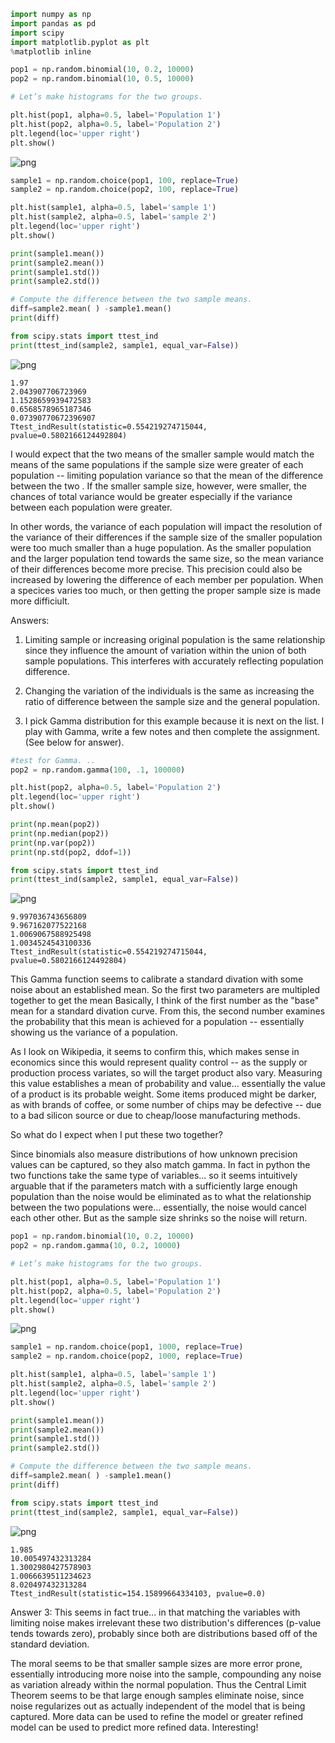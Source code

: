 

```python
import numpy as np
import pandas as pd
import scipy
import matplotlib.pyplot as plt
%matplotlib inline
```


```python
pop1 = np.random.binomial(10, 0.2, 10000)
pop2 = np.random.binomial(10, 0.5, 10000) 

# Let’s make histograms for the two groups. 

plt.hist(pop1, alpha=0.5, label='Population 1') 
plt.hist(pop2, alpha=0.5, label='Population 2') 
plt.legend(loc='upper right') 
plt.show()
```


![png](output_1_0.png)



```python
sample1 = np.random.choice(pop1, 100, replace=True)
sample2 = np.random.choice(pop2, 100, replace=True)

plt.hist(sample1, alpha=0.5, label='sample 1') 
plt.hist(sample2, alpha=0.5, label='sample 2') 
plt.legend(loc='upper right') 
plt.show()

print(sample1.mean())
print(sample2.mean())
print(sample1.std())
print(sample2.std())

# Compute the difference between the two sample means.
diff=sample2.mean( ) -sample1.mean()
print(diff)

from scipy.stats import ttest_ind
print(ttest_ind(sample2, sample1, equal_var=False))
```


![png](output_2_0.png)


    1.97
    2.043907706723969
    1.1528659939472583
    0.6568578965187346
    0.07390770672396907
    Ttest_indResult(statistic=0.554219274715044, pvalue=0.5802166124492804)
    

I would expect that the two means of the smaller sample would match the means of the same populations if the sample size were greater of each population -- limiting population variance so that the mean of the difference between the two .  If the smaller sample size, however, were smaller, the chances of total variance would be greater especially if the variance between each population were greater.

In other words, the variance of each population will impact the resolution of the variance of their differences if the sample size of the smaller population were too much smaller than a huge population.  As the smaller population and the larger population tend towards the same size, so the mean variance of their differences become more precise.  This precision could also be increased by lowering the difference of each member per population.  When a specices varies too much, or then getting the proper sample size is made more difficiult.

Answers:

1. Limiting sample or increasing original population is the same relationship since they influence the amount of variation within the union of both sample populations.  This interferes with accurately reflecting population difference.

2. Changing the variation of the individuals is the same as increasing the ratio of difference between the sample size and the general population.

3. I pick Gamma distribution for this example because it is next on the list.  I play with Gamma, write a few notes and then complete the assignment.  (See below for answer).


```python
#test for Gamma. .. 
pop2 = np.random.gamma(100, .1, 100000) 

plt.hist(pop2, alpha=0.5, label='Population 2') 
plt.legend(loc='upper right') 
plt.show()

print(np.mean(pop2))
print(np.median(pop2))
print(np.var(pop2))
print(np.std(pop2, ddof=1))

from scipy.stats import ttest_ind
print(ttest_ind(sample2, sample1, equal_var=False))
```


![png](output_4_0.png)


    9.997036743656809
    9.967162077522168
    1.0069067588925498
    1.0034524543100336
    Ttest_indResult(statistic=0.554219274715044, pvalue=0.5802166124492804)
    

This Gamma function seems to calibrate a standard divation with some noise about an established mean.  So the first two parameters are multipled together to get the mean  Basically, I think of the first number as the "base" mean for a standard divation curve.  From this, the second number examines the probability that this mean is achieved for a population -- essentially showing us the variance of a population.  

As I look on Wikipedia, it seems to confirm this, which makes sense in economics since this would represent quality control -- as the supply or production process variates, so will the target product also vary.  Measuring this value establishes a mean of probability and value... essentially the value of a product is its probable weight.  Some items produced might be darker, as with brands of coffee, or some number of chips may be defective -- due to a bad silicon source or due to cheap/loose manufacturing methods.

So what do I expect when I put these two together?

Since binomials also measure distributions of how unknown precision values can be captured, so they also match gamma.  In fact in python the two functions take the same type of variables... so it seems intuitively arguable that if the parameters match with a sufficiently large enough population than the noise would be eliminated as to what the relationship between the two populations were... essentially, the noise would cancel each other other.  But as the sample size shrinks so the noise will return.


```python
pop1 = np.random.binomial(10, 0.2, 10000)
pop2 = np.random.gamma(10, 0.2, 10000) 

# Let’s make histograms for the two groups. 

plt.hist(pop1, alpha=0.5, label='Population 1') 
plt.hist(pop2, alpha=0.5, label='Population 2') 
plt.legend(loc='upper right') 
plt.show()
```


![png](output_6_0.png)



```python
sample1 = np.random.choice(pop1, 1000, replace=True)
sample2 = np.random.choice(pop2, 1000, replace=True)

plt.hist(sample1, alpha=0.5, label='sample 1') 
plt.hist(sample2, alpha=0.5, label='sample 2') 
plt.legend(loc='upper right') 
plt.show()

print(sample1.mean())
print(sample2.mean())
print(sample1.std())
print(sample2.std())

# Compute the difference between the two sample means.
diff=sample2.mean( ) -sample1.mean()
print(diff)

from scipy.stats import ttest_ind
print(ttest_ind(sample2, sample1, equal_var=False))
```


![png](output_7_0.png)


    1.985
    10.005497432313284
    1.3002980427578903
    1.0066639511234623
    8.020497432313284
    Ttest_indResult(statistic=154.15899664334103, pvalue=0.0)
    

Answer 3: This seems in fact true... in that matching the variables with limiting noise makes irrelevant these two distribution's differences (p-value tends towards zero), probably since both are distributions based off of the standard deviation.

The moral seems to be that smaller sample sizes are more error prone, essentially introducing more noise into the sample, compounding any noise as variation already within the normal population.  Thus the Central Limit Theorem seems to be that large enough samples eliminate noise, since noise regularizes out as actually independent of the model that is being captured.  More data can be used to refine the model or greater refined model can be used to predict more refined data.  Interesting!


